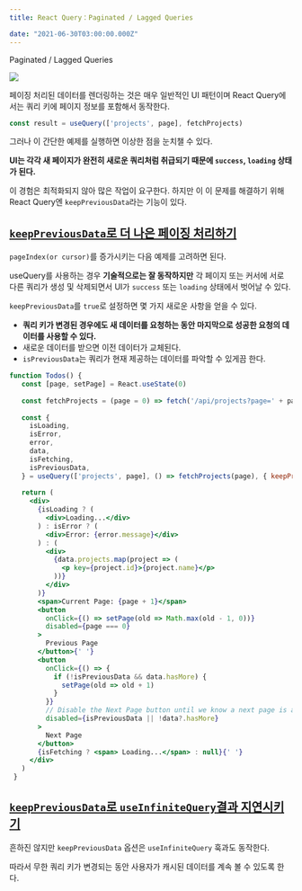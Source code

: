 ```yaml
---
title: React Query：Paginated / Lagged Queries

date: "2021-06-30T03:00:00.000Z"
---
```


Paginated / Lagged Queries

<!-- more -->

![](https://github.com/tannerlinsley/react-query/raw/master/media/repo-dark.png)

페이징 처리된 데이터를 렌더링하는 것은 매우 일반적인 UI 패턴이며 React Query에서는 쿼리 키에 페이지 정보를 포함해서 동작한다.

```jsx
const result = useQuery(['projects', page], fetchProjects)
```

그러나 이 간단한 예제를 실행하면 이상한 점을 눈치챌 수 있다.

**UI는 각각 새 페이지가 완전히 새로운 쿼리처럼 취급되기 때문에 `success`, `loading` 상태가 된다.**

이 경험은 최적화되지 않아 많은 작업이 요구한다. 하지만 이 이 문제를 해결하기 위해 React Query엔 `keepPreviousData`라는 기능이 있다.

## [`keepPreviousData`로 더 나은 페이징 처리하기](https://react-query.tanstack.com/guides/paginated-queries#better-paginated-queries-with-keeppreviousdata)

`pageIndex(or cursor)`를 증가시키는 다음 예제를 고려하면 된다.

useQuery를 사용하는 경우 **기술적으로는 잘 동작하지만** 각 페이지 또는 커서에 서로 다른 쿼리가 생성 및 삭제되면서 UI가 `success` 또는 `loading` 상태에서 벗어날 수 있다.

`keepPreviousData`를 `true`로 설정하면 몇 가지 새로운 사항을 얻을 수 있다.

- **쿼리 키가 변경된 경우에도 새 데이터를 요청하는 동안 마지막으로 성공한 요청의 데이터를 사용할 수 있다.**
- 새로운 데이터를 받으면 이전 데이터가 교체된다.
- `isPreviousData`는 쿼리가 현재 제공하는 데이터를 파악할 수 있게끔 한다.

```jsx
function Todos() {
   const [page, setPage] = React.useState(0)
 
   const fetchProjects = (page = 0) => fetch('/api/projects?page=' + page).then((res) => res.json())
 
   const {
     isLoading,
     isError,
     error,
     data,
     isFetching,
     isPreviousData,
   } = useQuery(['projects', page], () => fetchProjects(page), { keepPreviousData : true })
 
   return (
     <div>
       {isLoading ? (
         <div>Loading...</div>
       ) : isError ? (
         <div>Error: {error.message}</div>
       ) : (
         <div>
           {data.projects.map(project => (
             <p key={project.id}>{project.name}</p>
           ))}
         </div>
       )}
       <span>Current Page: {page + 1}</span>
       <button
         onClick={() => setPage(old => Math.max(old - 1, 0))}
         disabled={page === 0}
       >
         Previous Page
       </button>{' '}
       <button
         onClick={() => {
           if (!isPreviousData && data.hasMore) {
             setPage(old => old + 1)
           }
         }}
         // Disable the Next Page button until we know a next page is available
         disabled={isPreviousData || !data?.hasMore}
       >
         Next Page
       </button>
       {isFetching ? <span> Loading...</span> : null}{' '}
     </div>
   )
 }
```

## [`keepPreviousData`로 `useInfiniteQuery`결과 지연시키기](https://react-query.tanstack.com/guides/paginated-queries#lagging-infinite-query-results-with-keeppreviousdata)

흔하진 않지만 `keepPreviousData` 옵션은 `useInfiniteQuery` 훅과도 동작한다. 

따라서 무한 쿼리 키가 변경되는 동안 사용자가 캐시된 데이터를 계속 볼 수 있도록 한다.
